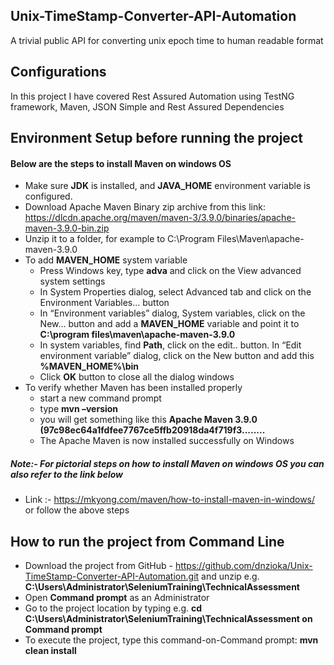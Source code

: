 ## Unix-TimeStamp-Converter-API-Automation
A trivial public API for converting unix epoch time to human readable format

## Configurations
In this project I have covered Rest Assured Automation using TestNG framework, Maven, JSON Simple and Rest Assured Dependencies

## Environment Setup before running the project
#### Below are the steps to install Maven on windows OS
* Make sure **JDK** is installed, and **JAVA_HOME** environment variable is configured.
* Download Apache Maven Binary zip archive from this link: https://dlcdn.apache.org/maven/maven-3/3.9.0/binaries/apache-maven-3.9.0-bin.zip
* Unzip it to a folder, for example to C:\Program Files\Maven\apache-maven-3.9.0
* To add **MAVEN_HOME** system variable
  * Press Windows key, type **adva** and click on the View advanced system settings
  * In System Properties dialog, select Advanced tab and click on the Environment Variables... button
  * In “Environment variables” dialog, System variables, click on the New... button and add a **MAVEN_HOME** variable and point it to **C:\program files\maven\apache-maven-3.9.0**
  * In system variables, find **Path**, click on the edit.. button. In “Edit environment variable” dialog, click on the New button and add this **%MAVEN_HOME%\bin**
  * Click **OK** button to close all the dialog windows
* To verify whether Maven has been installed properly
  * start a new command prompt
  * type **mvn –version**
  * you will get something like this **Apache Maven 3.9.0 (97c98ec64a1fdfee7767ce5ffb20918da4f719f3........**
  * The Apache Maven is now installed successfully on Windows
##### Note:- For pictorial steps on how to install Maven on windows OS you can also refer to the link below
* Link :- https://mkyong.com/maven/how-to-install-maven-in-windows/  or follow the above steps

## How to run the project from Command Line
* Download the project from GitHub - https://github.com/dnzioka/Unix-TimeStamp-Converter-API-Automation.git  and unzip e.g. **C:\Users\Administrator\SeleniumTraining\TechnicalAssessment**
* Open **Command prompt** as an Administrator
* Go to the project location by typing e.g. **cd C:\Users\Administrator\SeleniumTraining\TechnicalAssessment on Command prompt**
* To execute the project, type this command-on-Command prompt: **mvn clean install**

